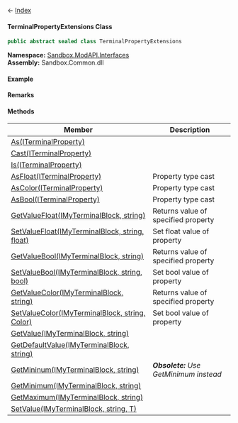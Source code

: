 ← [Index](Api-Index)

#### TerminalPropertyExtensions Class

```csharp
public abstract sealed class TerminalPropertyExtensions
```

**Namespace:** [Sandbox.ModAPI.Interfaces](Sandbox.ModAPI.Interfaces)  
**Assembly:** Sandbox.Common.dll

#### Example

#### Remarks

#### Methods

|Member|Description|
|---|---|
|[As(ITerminalProperty)](Sandbox.ModAPI.Interfaces.TerminalPropertyExtensions.As)||
|[Cast(ITerminalProperty)](Sandbox.ModAPI.Interfaces.TerminalPropertyExtensions.Cast)||
|[Is(ITerminalProperty)](Sandbox.ModAPI.Interfaces.TerminalPropertyExtensions.Is)||
|[AsFloat(ITerminalProperty)](Sandbox.ModAPI.Interfaces.TerminalPropertyExtensions.AsFloat)|Property type cast|
|[AsColor(ITerminalProperty)](Sandbox.ModAPI.Interfaces.TerminalPropertyExtensions.AsColor)|Property type cast|
|[AsBool(ITerminalProperty)](Sandbox.ModAPI.Interfaces.TerminalPropertyExtensions.AsBool)|Property type cast|
|[GetValueFloat(IMyTerminalBlock, string)](Sandbox.ModAPI.Interfaces.TerminalPropertyExtensions.GetValueFloat)|Returns value of specified property|
|[SetValueFloat(IMyTerminalBlock, string, float)](Sandbox.ModAPI.Interfaces.TerminalPropertyExtensions.SetValueFloat)|Set float value of property|
|[GetValueBool(IMyTerminalBlock, string)](Sandbox.ModAPI.Interfaces.TerminalPropertyExtensions.GetValueBool)|Returns value of specified property|
|[SetValueBool(IMyTerminalBlock, string, bool)](Sandbox.ModAPI.Interfaces.TerminalPropertyExtensions.SetValueBool)|Set bool value of property|
|[GetValueColor(IMyTerminalBlock, string)](Sandbox.ModAPI.Interfaces.TerminalPropertyExtensions.GetValueColor)|Returns value of specified property|
|[SetValueColor(IMyTerminalBlock, string, Color)](Sandbox.ModAPI.Interfaces.TerminalPropertyExtensions.SetValueColor)|Set bool value of property|
|[GetValue(IMyTerminalBlock, string)](Sandbox.ModAPI.Interfaces.TerminalPropertyExtensions.GetValue)||
|[GetDefaultValue(IMyTerminalBlock, string)](Sandbox.ModAPI.Interfaces.TerminalPropertyExtensions.GetDefaultValue)||
|[GetMininum(IMyTerminalBlock, string)](Sandbox.ModAPI.Interfaces.TerminalPropertyExtensions.GetMininum)|_**Obsolete:** Use GetMinimum instead_|
|[GetMinimum(IMyTerminalBlock, string)](Sandbox.ModAPI.Interfaces.TerminalPropertyExtensions.GetMinimum)||
|[GetMaximum(IMyTerminalBlock, string)](Sandbox.ModAPI.Interfaces.TerminalPropertyExtensions.GetMaximum)||
|[SetValue(IMyTerminalBlock, string, T)](Sandbox.ModAPI.Interfaces.TerminalPropertyExtensions.SetValue)||

